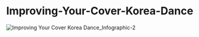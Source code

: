 # Improving-Your-Cover-Korea-Dance
![Improving Your Cover Korea Dance_Infographic-2](https://user-images.githubusercontent.com/73731055/172203131-9aa037a9-3e12-4bd9-a94a-4b6d19b79094.jpg)
